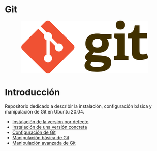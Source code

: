 # Git
<div align="center">
  <img src="logo.png" width="400px">
</div>

# Introducción
Repositorio dedicado a describir la instalación, configuración básica y manipulación de Git en Ubuntu 20.04.
- [Instalación de la versión por defecto](Git-defecto.md)  
- [Instalación de una versión concreta](Git-version.md)   
- [Configuración de Git](Git-configuracion.md)   
- [Manipulación básica de Git](Git-manipulacion.md)
- [Manipulación avanzada de Git](Git-manipulacion-avanzada.md)
